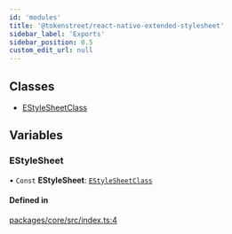 ```yaml
---
id: 'modules'
title: '@tokenstreet/react-native-extended-stylesheet'
sidebar_label: 'Exports'
sidebar_position: 0.5
custom_edit_url: null
---
```


## Classes

-   [EStyleSheetClass](classes/EStyleSheetClass.md)

## Variables

### EStyleSheet

• `Const` **EStyleSheet**: [`EStyleSheetClass`](classes/EStyleSheetClass.md)

#### Defined in

[packages/core/src/index.ts:4](https://github.com/tokenstreet-tech/react-native-extended-stylesheet/blob/28e65ee/packages/core/src/index.ts#L4)
